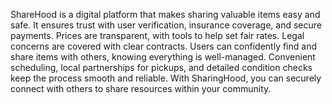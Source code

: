 ShareHood is a digital platform that makes sharing valuable items easy and safe. It ensures trust with user verification, insurance coverage, and secure payments. Prices are transparent, with tools to help set fair rates. Legal concerns are covered with clear contracts. Users can confidently find and share items with others, knowing everything is well-managed. Convenient scheduling, local partnerships for pickups, and detailed condition checks keep the process smooth and reliable. With SharingHood, you can securely connect with others to share resources within your community.
